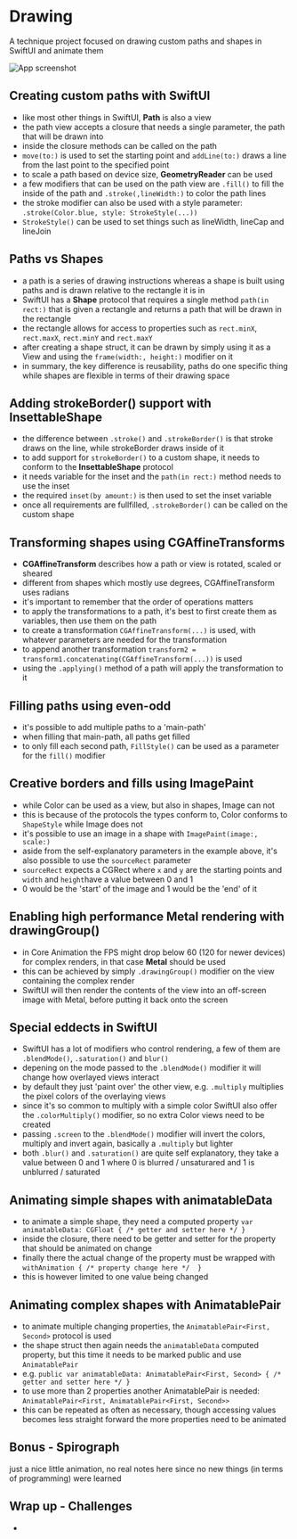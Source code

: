 # Drawing
A technique project focused on drawing custom paths and shapes in SwiftUI and animate them

![App screenshot](Drawing.png)


## Creating custom paths with SwiftUI
- like most other things in SwiftUI, **Path** is also a view
- the path view accepts a closure that needs a single parameter, the path that will be drawn into
- inside the closure methods can be called on the path
- `move(to:)` is used to set the starting point and `addLine(to:)` draws a line from the last point to the specified point
- to scale a path based on device size, **GeometryReader** can be used
- a few modifiers that can be used on the path view are `.fill()` to fill the inside of the path and `.stroke(,lineWidth:)` to color the path lines
- the stroke modifier can also be used with a style parameter: `.stroke(Color.blue, style: StrokeStyle(...))`
- `StrokeStyle()` can be used to set things such as lineWidth, lineCap and lineJoin

## Paths vs Shapes
- a path is a series of drawing instructions whereas a shape is built using paths and is drawn relative to the rectangle it is in
- SwiftUI has a **Shape** protocol that requires a single method `path(in rect:)` that is given a rectangle and returns a path that will be drawn in the rectangle
- the rectangle allows for access to properties such as `rect.minX`, `rect.maxX`, `rect.minY` and `rect.maxY`
- after creating a shape struct, it can be drawn by simply using it as a View and using the `frame(width:, height:)` modifier on it
- in summary, the key difference is reusability, paths do one specific thing while shapes are flexible in terms of their drawing space

## Adding strokeBorder() support with InsettableShape
- the difference between `.stroke()` and `.strokeBorder()` is that stroke draws on the line, while strokeBorder draws inside of it
- to add support for `strokeBorder()` to a custom shape, it needs to conform to the **InsettableShape** protocol
- it needs variable for the inset and the `path(in rect:)` method needs to use the inset
- the required `inset(by amount:)` is then used to set the inset variable
- once all requirements are fullfilled, `.strokeBorder()` can be called on the custom shape

## Transforming shapes using CGAffineTransforms
- **CGAffineTransform** describes how a path or view is rotated, scaled or sheared
- different from shapes which mostly use degrees, CGAffineTransform uses radians
- it's important to remember that the order of operations matters
- to apply the transformations to a path, it's best to first create them as variables, then use them on the path
- to create a transformation `CGAffineTransform(...)` is used, with whatever parameters are needed for the transformation
- to append another transformation `transform2 = transform1.concatenating(CGAffineTransform(...))` is used
- using the `.applying()` method of a path will apply the transformation to it

## Filling paths using even-odd
- it's possible to add multiple paths to a 'main-path'
- when filling that main-path, all paths get filled
- to only fill each second path, `FillStyle()` can be used as a parameter for the `fill()` modifier 

## Creative borders and fills using ImagePaint
- while Color can be used as a view, but also in shapes, Image can not
- this is because of the protocols the types conform to, Color conforms to `ShapeStyle` while Image does not
- it's possible to use an image in a shape with `ImagePaint(image:, scale:)`
- aside from the self-explanatory parameters in the example above, it's also possible to use the `sourceRect` parameter
- `sourceRect` expects a CGRect where `x` and `y` are the starting points and `width` and `height`have a value between 0 and 1
- 0 would be the 'start' of the image and 1 would be the 'end' of it

## Enabling high performance Metal rendering with drawingGroup()
- in Core Animation the FPS might drop below 60 (120 for newer devices) for complex renders, in that case **Metal** should be used 
- this can be achieved by simply `.drawingGroup()` modifier on the view containing the complex render
- SwiftUI will then render the contents of the view into an off-screen image with Metal, before putting it back onto the screen

## Special eddects in SwiftUI
- SwiftUI has a lot of modifiers who control rendering, a few of them are `.blendMode()`, `.saturation()` and `blur()`
- depening on the mode passed to the `.blendMode()` modifier it will change how overlayed views interact
- by default they just 'paint over' the other view, e.g. `.multiply` multiplies the pixel colors of the overlaying views
- since it's so common to multiply with a simple color SwiftUI also offer the `.colorMultiply()` modifier, so no extra Color views need to be created
- passing `.screen` to the `.blendMode()` modifier will invert the colors, multiply and invert again, basically a `.multiply` but lighter
- both `.blur()` and `.saturation()` are quite self explanatory, they take a value between 0 and 1 where 0 is blurred / unsaturared and 1 is unblurred / saturated

## Animating simple shapes with animatableData
- to animate a simple shape, they need a computed property `var animatableData: CGFloat { /* getter and setter here */ }`
- inside the closure, there need to be getter and setter for the property that should be animated on change
- finally there the actual change of the property must be wrapped with `withAnimation { /* property change here */  }`
- this is however limited to one value being changed

## Animating complex shapes with AnimatablePair
- to animate multiple changing properties, the `AnimatablePair<First, Second>` protocol is used
- the shape struct then again needs the `animatableData` computed property, but this time it needs to be marked public and use `AnimatablePair`
- e.g. `public var animatableData: AnimatablePair<First, Second> { /* getter and setter here */ }`
- to use more than 2 properties another AnimatablePair is needed: `AnimatablePair<First, AnimatablePair<First, Second>>`
- this can be repeated as often as necessary, though accessing values becomes less straight forward the more properties need to be animated

## Bonus - Spirograph
just a nice little animation, no real notes here since no new things (in terms of programming) were learned

## Wrap up - Challenges
- 
